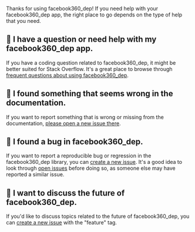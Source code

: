 Thanks for using facebook360_dep! If you need help with your facebook360_dep app, the right place to go depends on the type of help that you need.


## 🤔 I have a question or need help with my facebook360_dep app.

If you have a coding question related to facebook360_dep, it might be better suited for Stack Overflow. It's a great place to browse through [frequent questions about using facebook360_dep](https://stackoverflow.com/questions/tagged/facebook360_dep).


## 📃 I found something that seems wrong in the documentation.

If you want to report something that is wrong or missing from the documentation, [please open a new issue there](https://github.com/facebook/facebook360_dep/issues/new?labels=Type%3A+Bug+Report&template=bug_report.md).


## 🐛 I found a bug in facebook360_dep.

If you want to report a reproducible bug or regression in the facebook360_dep library, you can [create a new issue](https://github.com/facebook/facebook360_dep/issues/new?labels=Type%3A+Bug+Report&template=bug_report.md). It's a good idea to look through [open issues](https://github.com/facebook/facebook360_dep/issues) before doing so, as someone else may have reported a similar issue.


## 🚀 I want to discuss the future of facebook360_dep.

If you'd like to discuss topics related to the future of facebook360_dep, you can [create a new issue](https://github.com/facebook/facebook360_dep/issues/new?labels=Type%3A+Bug+Report&template=bug_report.md) with the "feature" tag.
